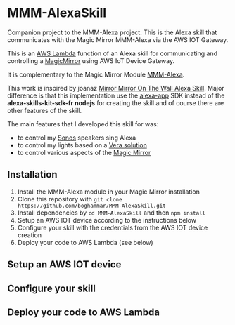 # MMM-AlexaSkill
Companion project to the MMM-Alexa project. This is the Alexa skill that communicates with the Magic Mirror MMM-Alexa via the AWS IOT Gateway.

This is an [AWS Lambda](http://aws.amazon.com/lambda) function of an Alexa skill for communicating and controlling a [MagicMirror](https://github.com/MichMich/MagicMirror) using AWS IoT Device Gateway.

It is complementary to the Magic Mirror Module [MMM-Alexa](https://github.com/boghammar/MMM-Alexa).

This work is inspired by joanaz [Mirror Mirror On The Wall Alexa Skill](https://github.com/joanaz/MirrorMirrorOnTheWallSkill). Major difference is that this implementation use the [alexa-app](https://github.com/alexa-js/alexa-app) SDK instead of the **alexa-skills-kit-sdk-fr nodejs** for creating the skill and of course there are other features of the skill. 

The main features that I developed this skill for was:
* to control my [Sonos](http://www.sonos.com/) speakers sing Alexa
* to control my lights based on a [Vera solution](http://getvera.com/)
* to control various aspects of the [Magic Mirror](https://github.com/MichMich/MagicMirror)

## Installation
1. Install the MMM-Alexa module in your Magic Mirror installation
2. Clone this repository with `git clone https://github.com/boghammar/MMM-AlexaSkill.git`
3. Install dependencies by `cd MMM-AlexaSkill` and then `npm install`
4. Setup an AWS IOT device according to the instructions below
5. Configure your skill with the credentials from the AWS IOT device creation 
6. Deploy your code to AWS Lambda (see below)

## Setup an AWS IOT device

## Configure your skill

## Deploy your code to AWS Lambda
